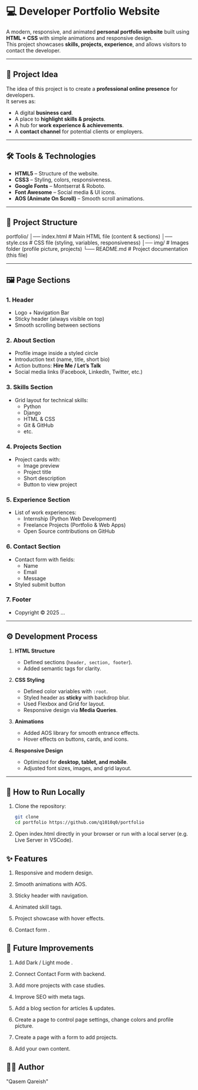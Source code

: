 # 💻 Developer Portfolio Website  

A modern, responsive, and animated **personal portfolio website** built using **HTML + CSS** with simple animations and responsive design.  
This project showcases **skills, projects, experience**, and allows visitors to contact the developer.  

---

## 🎯 Project Idea
The idea of this project is to create a **professional online presence** for developers.  
It serves as:  
- A digital **business card**.  
- A place to **highlight skills & projects**.  
- A hub for **work experience & achievements**.  
- A **contact channel** for potential clients or employers.  

---

## 🛠️ Tools & Technologies
- **HTML5** – Structure of the website.  
- **CSS3** – Styling, colors, responsiveness.  
- **Google Fonts** – Montserrat & Roboto.  
- **Font Awesome** – Social media & UI icons.  
- **AOS (Animate On Scroll)** – Smooth scroll animations.  

---

## 📂 Project Structure
portfolio/
│── index.html # Main HTML file (content & sections)
│── style.css # CSS file (styling, variables, responsiveness)
│── img/ # Images folder (profile picture, projects)
└── README.md # Project documentation (this file)



---

## 🖼️ Page Sections
### 1. **Header**
- Logo + Navigation Bar  
- Sticky header (always visible on top)  
- Smooth scrolling between sections  

### 2. **About Section**
- Profile image inside a styled circle  
- Introduction text (name, title, short bio)  
- Action buttons: **Hire Me / Let’s Talk**  
- Social media links (Facebook, LinkedIn, Twitter, etc.)  

### 3. **Skills Section**
- Grid layout for technical skills:  
  - Python  
  - Django  
  - HTML & CSS  
  - Git & GitHub  
  - etc.

### 4. **Projects Section**
- Project cards with:  
  - Image preview  
  - Project title  
  - Short description  
  - Button to view project  

### 5. **Experience Section**
- List of work experiences:  
  - Internship (Python Web Development)  
  - Freelance Projects (Portfolio & Web Apps)  
  - Open Source contributions on GitHub  

### 6. **Contact Section**
- Contact form with fields:  
  - Name  
  - Email  
  - Message  
- Styled submit button  

### 7. **Footer**
- Copyright © 2025  ... 

---

## ⚙️ Development Process
1. **HTML Structure**  
   - Defined sections (`header, section, footer`).  
   - Added semantic tags for clarity.  

2. **CSS Styling**  
   - Defined color variables with `:root`.  
   - Styled header as **sticky** with backdrop blur.  
   - Used Flexbox and Grid for layout.  
   - Responsive design via **Media Queries**.  

3. **Animations**  
   - Added AOS library for smooth entrance effects.  
   - Hover effects on buttons, cards, and icons.  

4. **Responsive Design**  
   - Optimized for **desktop, tablet, and mobile**.  
   - Adjusted font sizes, images, and grid layout.  

---

## 🚀 How to Run Locally
1. Clone the repository:
   ```bash
   git clone 
   cd portfolio https://github.com/q1010q0/portfolio

2. Open index.html directly in your browser
    or run with a local server (e.g. Live Server in VSCode).


## ✨ Features

1. Responsive and modern design.

2. Smooth animations with AOS.

3. Sticky header with navigation.

4. Animated skill tags.

5. Project showcase with hover effects.

6. Contact form .


## 🔮 Future Improvements

1. Add Dark / Light mode .

2. Connect Contact Form with backend.

3. Add more projects with case studies.

4. Improve SEO with meta tags.

5. Add a blog section for articles & updates.

6. Create a page to control page settings, change colors and profile picture.

7. Create a page with a form to add projects.

8. Add your own content.

## 👨‍💻 Author

"Qasem Qareish"

